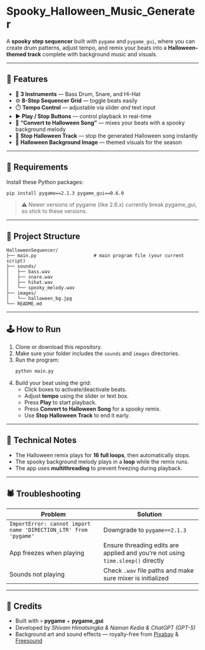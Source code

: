 # Spooky_Halloween_Music_Generater
A **spooky step sequencer** built with `pygame` and `pygame_gui`, where you can create drum patterns, adjust tempo, and remix your beats into a **Halloween-themed track** complete with background music and visuals.

---

## 🧩 Features
- 🎵 **3 Instruments** — Bass Drum, Snare, and Hi-Hat  
- ⚙️ **8-Step Sequencer Grid** — toggle beats easily  
- ⏱️ **Tempo Control** — adjustable via slider *and* text input  
- ▶️ **Play / Stop Buttons** — control playback in real-time  
- 🎃 **“Convert to Halloween Song”** — mixes your beats with a spooky background melody  
- 🛑 **Stop Halloween Track** — stop the generated Halloween song instantly  
- 🌆 **Halloween Background Image** — themed visuals for the season  

---

## 🧰 Requirements

Install these Python packages:
```bash
pip install pygame==2.1.3 pygame_gui==0.6.0
```

> ⚠️ Newer versions of pygame (like 2.6.x) currently break pygame_gui, so stick to these versions.

---

## 📁 Project Structure

```
HalloweenSequencer/
├── main.py                     # main program file (your current script)
├── sounds/
│   ├── bass.wav
│   ├── snare.wav
│   ├── hihat.wav
│   └── spooky_melody.wav
├── images/
│   └── halloween_bg.jpg
└── README.md
```

---

## 🕹️ How to Run
1. Clone or download this repository.  
2. Make sure your folder includes the `sounds` and `images` directories.  
3. Run the program:
   ```bash
   python main.py
   ```
4. Build your beat using the grid:
   - Click boxes to activate/deactivate beats.  
   - Adjust **tempo** using the slider or text box.  
   - Press **Play** to start playback.  
   - Press **Convert to Halloween Song** for a spooky remix.  
   - Use **Stop Halloween Track** to end it early.  

---

## 🧠 Technical Notes
- The Halloween remix plays for **16 full loops**, then automatically stops.  
- The spooky background melody plays in a **loop** while the remix runs.  
- The app uses **multithreading** to prevent freezing during playback.  

---

## 🕷️ Troubleshooting

| Problem | Solution |
|----------|-----------|
| `ImportError: cannot import name 'DIRECTION_LTR' from 'pygame'` | Downgrade to `pygame==2.1.3` |
| App freezes when playing | Ensure threading edits are applied and you’re not using `time.sleep()` directly |
| Sounds not playing | Check `.wav` file paths and make sure mixer is initialized |

---

## 🧛 Credits
- Built with 💀 **pygame** + **pygame_gui**  
- Developed by *Shivam Himatsingka & Naman Kedia & ChatGPT (GPT-5)*  
- Background art and sound effects — royalty-free from [Pixabay](https://pixabay.com) & [Freesound](https://freesound.org)
